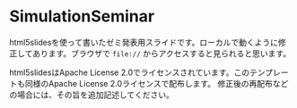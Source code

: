 SimulationSeminar
=================

html5slidesを使って書いたゼミ発表用スライドです。ローカルで動くように修正してあります。ブラウザで `file://` からアクセスすると見られると思います。

html5slidesはApache License 2.0でライセンスされています。このテンプレートも同様のApache License 2.0ライセンスで配布します。 修正後の再配布などの場合には、その旨を追加記述してください。
